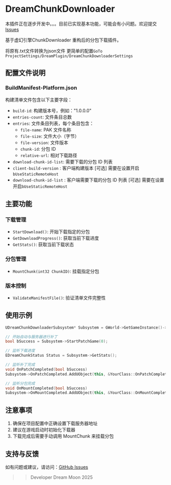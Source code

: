# DreamChunkDownloader

本插件正在逐步开发中。。。目前已实现基本功能，可能会有小问题。欢迎提交 [Issues](https://github.com/TypeDreamMoon/DreamChunkDownloader/issues)

基于虚幻引擎ChunkDownloader 重构后的分包下载插件。

将原有.txt文件转换为json文件 更简单的配置`GoTo ProjectSettings/DreamPlugin/DreamChunkDownloaderSettings`

## 配置文件说明

### BuildManifest-Platform.json

构建清单文件包含以下主要字段：

-   `build-id`: 构建版本号，例如："1.0.0.0"
-   `entries-count`: 文件条目总数
-   `entries`: 文件条目列表，每个条目包含：
    -   `file-name`: PAK 文件名称
    -   `file-size`: 文件大小（字节）
    -   `file-version`: 文件版本
    -   `chunk-id`: 分包 ID
    -   `relative-url`: 相对下载路径
-   `download-chunk-id-list`: 需要下载的分包 ID 列表
-   `client-build-version` : 客户端构建版本 [可选] 需要在设置开启`bUseStaticRemoteHost`
-   `download-chunk-id-list` : 客户端需要下载的分包 ID 列表 [可选] 需要在设置开启`bUseStaticRemoteHost`

## 主要功能

### 下载管理

-   `StartDownload()`: 开始下载指定的分包
-   `GetDownloadProgress()`: 获取当前下载进度
-   `GetStats()`: 获取当前下载状态

### 分包管理

-   `MountChunk(int32 ChunkID)`: 挂载指定分包

### 版本控制

-   `ValidateManifestFile()`: 验证清单文件完整性

## 使用示例

```cpp
UDreamChunkDownloaderSubsystem* Subsystem = GWorld->GetGameInstance()->GetSubsystem<UDreamChunkDownloaderSubsystem>();

// 开始自动与服务器进行补丁
bool bSuccess = Subsystem->StartPatchGame(0);

// 监听下载进度
EDreamChunkStatus Status = Subsystem->GetStats();

// 监听补丁完成 
void OnPatchCompleted(bool bSuccess)
Subsystem->OnPatchCompleted.AddUObject(this, &YourClass::OnPatchCompleted);

// 监听分包完成
void OnMountCompleted(bool bSuccess)
Subsystem->OnMountCompleted.AddUObject(this, &YourClass::OnMountCompleted);

```

## 注意事项

1. 确保在项目配置中正确设置下载服务器地址
2. 建议在游戏启动时初始化下载器
3. 下载完成后需要手动调用 MountChunk 来挂载分包

## 支持与反馈

如有问题或建议，请访问：[GitHub Issues](https://github.com/TypeDreamMoon/DreamChunkDownloader/issues)

>> Developer Dream Moon 2025
